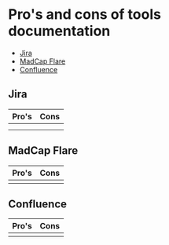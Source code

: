 # Pro's and cons of tools documentation <!-- omit in toc -->

- [Jira](#jira)
- [MadCap Flare](#madcap-flare)
- [Confluence](#confluence)

## Jira

| Pro's | Cons |
| ----- | ---- |
|       |      |
|       |      |
## MadCap Flare
| Pro's | Cons |
| ----- | ---- |
|       |
## Confluence
| Pro's | Cons |
| ----- | ---- |
|       |      |